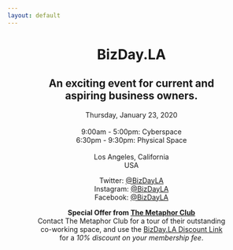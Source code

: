 ```yaml
---
layout: default
---
```

<center>
<h1>BizDay.LA</h1>

<h2>An exciting event for current and<br/> aspiring business owners.</h2>

<p>
Thursday, January 23, 2020<br/>&nbsp;<br/>
9:00am - 5:00pm: Cyberspace<br/>
6:30pm - 9:30pm: Physical Space<br/>&nbsp;<br/>
Los Angeles, California<br/>
USA
</p>
<p>
Twitter: <a href="https://twitter.com/bizdayla">@BizDayLA</a><br/>
Instagram: <a href="https://instagram.com/bizdayla">@BizDayLA</a><br/>
Facebook: <a href="https://facebook.com/bizdayla">@BizDayLA</a><br/>
</p>
<p>
<b>Special Offer from <a href="http://themetaphorclub.com">The Metaphor Club</a></b><br/>
Contact The Metaphor Club for a tour of their outstanding<br/>
co-working space, and use the <a href="https://themetaphorclub.gymmasteronline.com/portal/signup/details/1240fa1ba05770b8efb75fb02a22a618">BizDay.LA Discount Link</a><br/>
for a <i>10% discount on your membership fee</i>.
</p>
&nbsp;<br/>
&nbsp;<br/>
&nbsp;<br/>
&nbsp;<br/>
&nbsp;<br/>
</center>
